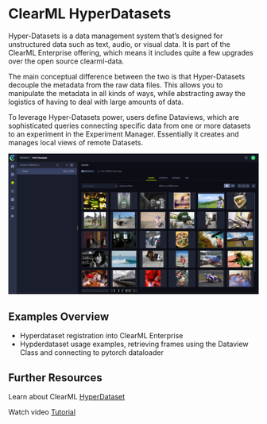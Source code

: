 # ClearML HyperDatasets #

Hyper-Datasets is a data management system that’s designed for unstructured data such as text, audio, or visual data. It is part of the ClearML Enterprise offering, which means it includes quite a few upgrades over the open source clearml-data.

The main conceptual difference between the two is that Hyper-Datasets decouple the metadata from the raw data files. This allows you to manipulate the metadata in all kinds of ways, while abstracting away the logistics of having to deal with large amounts of data. 

To leverage Hyper-Datasets power, users define Dataviews, which are sophisticated queries connecting specific data from one or more datasets to an experiment in the Experiment Manager. Essentially it creates and manages local views of remote Datasets.

![Dataview in the UI](../../docs/screenshots/hpd.png)
## Examples Overview ##
- Hyperdataset registration into ClearML Enterprise
- Hypderdataset usage examples, retrieving frames using the Dataview Class and connecting to pytorch dataloader

## Further Resources ##

Learn about ClearML [HyperDataset](https://clear.ml/docs/latest/docs/hyperdatasets/overview)

Watch video [Tutorial](https://www.youtube.com/watch?v=1VliYRexeLU)
